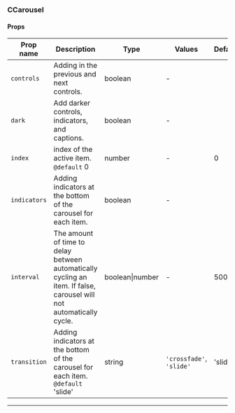 ### CCarousel

#### Props

| Prop name               | Description                                                                                                         | Type            | Values                   | Default |
| ----------------------- | ------------------------------------------------------------------------------------------------------------------- | --------------- | ------------------------ | ------- |
| <code>controls</code>   | Adding in the previous and next controls.                                                                           | boolean         | -                        |         |
| <code>dark</code>       | Add darker controls, indicators, and captions.                                                                      | boolean         | -                        |         |
| <code>index</code>      | index of the active item.<br/>`@default` 0                                                                          | number          | -                        | 0       |
| <code>indicators</code> | Adding indicators at the bottom of the carousel for each item.                                                      | boolean         | -                        |         |
| <code>interval</code>   | The amount of time to delay between automatically cycling an item. If false, carousel will not automatically cycle. | boolean\|number | -                        | 5000    |
| <code>transition</code> | Adding indicators at the bottom of the carousel for each item.<br/>`@default` 'slide'                               | string          | `'crossfade'`, `'slide'` | 'slide' |

---
